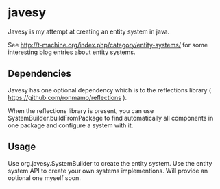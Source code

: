 javesy
======

Javesy is my attempt at creating an entity system in java. 

See http://t-machine.org/index.php/category/entity-systems/ for some 
interesting blog entries about entity systems.

Dependencies
------------

Javesy has one optional dependency which is to the reflections library ( https://github.com/ronmamo/reflections ).

When the reflections library is present, you can use SystemBuilder.buildFromPackage to find automatically
all components in one package and configure a system with it.

Usage
-----

Use org.javesy.SystemBuilder to create the entity system. Use the entity system API to create your own systems implementions. Will provide an optional one myself soon.
